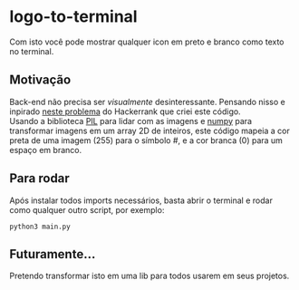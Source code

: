 # logo-to-terminal
Com isto você pode mostrar qualquer icon em preto e branco como texto no terminal.

## Motivação
Back-end não precisa ser *visualmente* desinteressante. Pensando nisso e inpirado [neste problema](https://www.hackerrank.com/challenges/text-alignment/problem "Ver o problema") do Hackerrank que criei este código.<br/>
Usando a biblioteca [PIL](https://pillow.readthedocs.io/en/stable/ "Ler os docs") para lidar com as imagens e [numpy](https://numpy.org/ "Ir para o site do numpy") para transformar imagens em um array 2D de inteiros, este código mapeia a cor preta de uma imagem (255) para o símbolo \#, e a cor branca (0) para um espaço em branco.

## Para rodar
Após instalar todos imports necessários, basta abrir o terminal e rodar como qualquer outro script, por exemplo:
```
python3 main.py
```

## Futuramente...
Pretendo transformar isto em uma lib para todos usarem em seus projetos.
